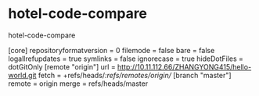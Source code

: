 # hotel-code-compare
hotel-code-compare

[core]
	repositoryformatversion = 0
	filemode = false
	bare = false
	logallrefupdates = true
	symlinks = false
	ignorecase = true
	hideDotFiles = dotGitOnly
[remote "origin"]
	url = http://10.11.112.66/ZHANGYONG415/hello-world.git
	fetch = +refs/heads/*:refs/remotes/origin/*
[branch "master"]
	remote = origin
	merge = refs/heads/master

